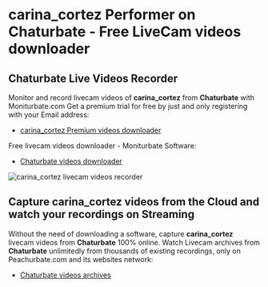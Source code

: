 # carina_cortez Performer on Chaturbate - Free LiveCam videos downloader

## Chaturbate Live Videos Recorder

Monitor and record livecam videos of **carina_cortez** from **Chaturbate** with Moniturbate.com
Get a premium trial for free by just and only registering with your Email address:
* [carina_cortez Premium videos downloader](https://moniturbate.com/request-demo-licence-key.html)

Free livecam videos downloader - Moniturbate Software:
* [Chaturbate videos downloader](https://moniturbate.com/moniturbate-download-software.html)

![carina_cortez livecam videos recorder](https://peachurnet.com/templates/moniturbate-software.png)


## Capture carina_cortez videos from the Cloud and watch your recordings on Streaming

Without the need of downloading a software, capture **carina_cortez** livecam videos from **Chaturbate** 100% online.
Watch Livecam archives from **Chaturbate** unlimitedly from thousands of existing recordings, only on Peachurbate.com and its websites network:
* [Chaturbate videos archives](https://peachurnet.com/)